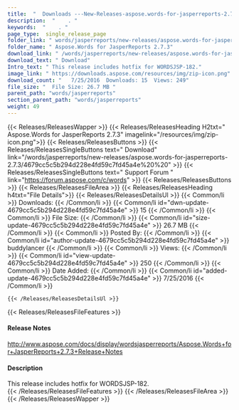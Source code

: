 ```yaml
---
title:  "  Downloads ---New-Releases-aspose.words-for-jasperreports-2.7.3 . " 
description:  "    . " 
keywords:  "    . " 
page_type:  single_release_page
folder_link: " words/jasperreports/new-releases/aspose.words-for-jasperreports-2.7.3/"
folder_name: " Aspose.Words for JasperReports 2.7.3"
download_link: " /words/jasperreports/new-releases/aspose.words-for-jasperreports-2.7.3/4679cc5c5b294d228e4fd59c7fd45a4e"
download_text: " Download"
Intro_text: " This release includes hotfix for WORDSJSP-182."
image_link: " https://downloads.aspose.com/resources/img/zip-icon.png"
download_count: "   7/25/2016  Downloads: 15  Views: 249"
file_size: "  File Size: 26.7 MB "
parent_path: "words/jasperreports"
section_parent_path: "words/jasperreports"
weight: 49 
---
```


{{< Releases/ReleasesWapper >}}
  {{< Releases/ReleasesHeading H2txt=" Aspose.Words for JasperReports 2.7.3" imagelink="/resources/img/zip-icon.png">}}
  {{< Releases/ReleasesButtons >}}
    {{< Releases/ReleasesSingleButtons text=" Download" link="/words/jasperreports/new-releases/aspose.words-for-jasperreports-2.7.3/4679cc5c5b294d228e4fd59c7fd45a4e%20%20" >}}
    {{< Releases/ReleasesSingleButtons text=" Support Forum " link="https://forum.aspose.com/c/words" >}}
  {{< Releases/ReleasesButtons >}}
  {{< Releases/ReleasesFileArea >}}
    {{< Releases/ReleasesHeading h4txt="File Details">}}
    {{< Releases/ReleasesDetailsUl >}}
            {{< Common/li  >}} Downloads: {{< /Common/li >}} 
      {{< Common/li id="dwn-update-4679cc5c5b294d228e4fd59c7fd45a4e" >}} 15 {{< /Common/li >}} 
      {{< Common/li  >}} File Size: {{< /Common/li >}} 
      {{< Common/li id="size-update-4679cc5c5b294d228e4fd59c7fd45a4e" >}} 26.7 MB {{< /Common/li >}} 
      {{< Common/li  >}} Posted By: {{< /Common/li >}} 
      {{< Common/li id="author-update-4679cc5c5b294d228e4fd59c7fd45a4e" >}} buddylancer {{< /Common/li >}} 
      {{< Common/li  >}} Views: {{< /Common/li >}} 
      {{< Common/li id="view-update-4679cc5c5b294d228e4fd59c7fd45a4e" >}} 250 {{< /Common/li >}} 
      {{< Common/li  >}} Date Added: {{< /Common/li >}} 
      {{< Common/li id="added-update-4679cc5c5b294d228e4fd59c7fd45a4e" >}} 7/25/2016 {{< /Common/li >}} 

    {{< /Releases/ReleasesDetailsUl >}}

  {{< Releases/ReleasesFileFeatures >}}
      <h4>Release Notes</h4><div><a href="http://www.aspose.com/docs/display/wordsjasperreports/Aspose.Words+for+JasperReports+2.7.3+Release+Notes">http://www.aspose.com/docs/display/wordsjasperreports/Aspose.Words+for+JasperReports+2.7.3+Release+Notes</a></div><h4>Description</h4><div class="HTMLDescription">This release includes hotfix for WORDSJSP-182.</div>
  {{< /Releases/ReleasesFileFeatures >}}
 {{< /Releases/ReleasesFileArea >}}
{{< /Releases/ReleasesWapper >}}


